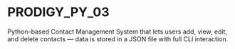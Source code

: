 # PRODIGY_PY_03
Python-based Contact Management System that lets users add, view, edit, and delete contacts — data is stored in a JSON file with full CLI interaction.
